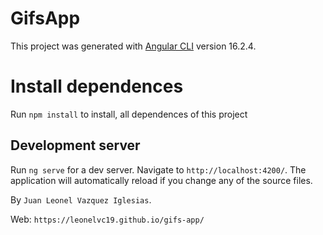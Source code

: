# GifsApp

This project was generated with [Angular CLI](https://github.com/angular/angular-cli) version 16.2.4.

# Install dependences

Run `npm install` to install, all dependences of this project

## Development server

Run `ng serve` for a dev server. Navigate to `http://localhost:4200/`. The application will automatically reload if you change any of the source files.

By `Juan Leonel Vazquez Iglesias`.

Web: `https://leonelvc19.github.io/gifs-app/`
